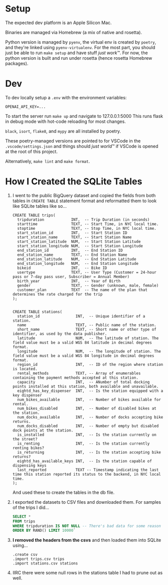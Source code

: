 # Setup

The expected dev platform is an Apple Silicon Mac.

Binaries are managed via Homebrew (a mix of native and rosetta).

Python version is managed by `pyenv`, the virtual env is created by `poetry`,
and they're linked using `pyenv-virtualenv`. For the most part, you should just
be able to run `make setup` and have stuff *just work*™️. For now, the python
version is built and run under rosetta (hence rosetta Homebrew packages).

# Dev

To dev locally setup a `.env` with the environment variables:

```.env
OPENAI_API_KEY=...
```

To start the server run `make up` and navigate to 127.0.0.1:5000 This runs flask
in debug mode with hot-code reloading for most changes.

`black`, `isort`, `flake8`, and `mypy` are all installed by poetry.

These poetry-managed versions are pointed to for VSCode in the
`.vscode/settings.json` and things should *just world*™️ if VSCode is opened at
the root of this project.

Alternatively, `make lint` and `make format`.

# How I Created the SQLite Tables

1. I went to the public BigQuery dataset and copied the fields from both tables
   in `CREATE TABLE` statement format and reformatted them to look like SQLite
   tables like so...

   ```
   CREATE TABLE trips(
     tripduration            INT,  -- Trip Duration (in seconds)
     starttime               TEXT, -- Start Time, in NYC local time.
     stoptime                TEXT, -- Stop Time, in NYC local time.
     start_station_id        INT,  -- Start Station ID
     start_station_name      TEXT, -- Start Station Name
     start_station_latitude  NUM,  -- Start Station Latitude
     start_station_longitude NUM,  -- Start Station Longitude
     end_station_id          INT,  -- End Station ID
     end_station_name        TEXT, -- End Station Name
     end_station_latitude    NUM,  -- End Station Latitude
     end_station_longitude   NUM,  -- End Station Longitude
     bikeid                  INT,  -- Bike ID
     usertype                TEXT, -- User Type (Customer = 24-hour pass or 7-day pass user, Subscriber = Annual Member)
     birth_year              INT,  -- Year of Birth
     gender                  TEXT, -- Gender (unknown, male, female)
     customer_plan           TEXT  -- The name of the plan that determines the rate charged for the trip
   );


   CREATE TABLE stations(
     station_id                INT,  -- Unique identifier of a station.
     name                      TEXT, -- Public name of the station.
     short_name                TEXT, -- Short name or other type of identifier, as used by the data publisher.
     latitude                  NUM,  -- The latitude of station. The field value must be a valid WGS 84 latitude in decimal degrees format.
     longitude                 NUM,  -- The longitude of station. The field value must be a valid WGS 84 longitude in decimal degrees format.
     region_id                 INT,  -- ID of the region where station is located.
     rental_methods            TEXT, -- Array of enumerables containing the payment methods accepted at this station.
     capacity                  INT,  -- ANumber of total docking points installed at this station, both available and unavailable.
     eightd_has_key_dispenser  INT,  -- Is the station equipped with a key dispenser
     num_bikes_available       INT,  -- Number of bikes available for rental.
     num_bikes_disabled        INT,  -- Number of disabled bikes at the station.
     num_docks_available       INT,  -- Number of docks accepting bike returns.
     num_docks_disabled        INT,  -- Number of empty but disabled dock points at the station.
     is_installed              INT,  -- Is the station currently on the street?
     is_renting                INT,  -- Is the station currently renting bikes?
     is_returning              INT,  -- Is the station accepting bike returns?
     eightd_has_available_keys INT,  -- Is the station capable of dispensing keys
     last_reported             TEXT -- Timestamp indicating the last time this station reported its status to the backend, in NYC local time.
   );
   ```
   And used these to create the tables in the db file.

2. I exported the datasets to CSV files and downloaded them. For samples of the
   trips I did...
   ```sql
   SELECT *
   FROM trips
   WHERE tripduration IS NOT NULL -- There's bad data for some reason
   ORDER BY RAND() LIMIT 10000`
   ```
3. **I removed the headers from the csvs** and then
   loaded them into SQLite using...
   ```
   .create csv
   .import trips.csv trips
   .import stations.csv stations
   ```
4. IIRC there were some null rows in the stations table I had to prune out as
   well.